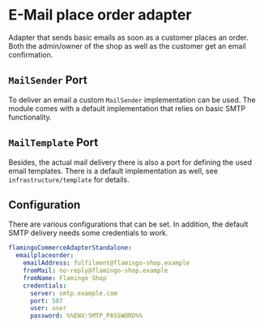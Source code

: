 # E-Mail place order adapter

Adapter that sends basic emails as soon as a customer places an order. Both the admin/owner of the shop as well as the
customer get an email confirmation.

## `MailSender` Port

To deliver an email a custom `MailSender` implementation can be used. The module comes with a default implementation
that relies on basic SMTP functionality.

## `MailTemplate` Port

Besides, the actual mail delivery there is also a port for defining the used email templates. There is a default
implementation as well, see `infrastructure/template` for details.

## Configuration

There are various configurations that can be set. In addition, the default SMTP delivery needs some credentials to work.

```yaml
flamingoCommerceAdapterStandalone:
  emailplaceorder:
    emailAddress: fulfilment@flamingo-shop.example
    fromMail: no-reply@flamingo-shop.example
    fromName: Flamingo Shop
    credentials:
      server: smtp.example.com
      port: 587
      user: user
      password: %%ENV:SMTP_PASSWORD%%
```


 

